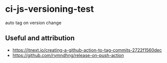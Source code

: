 # ci-js-versioning-test
auto tag on version change

## Useful and attribution
- https://itnext.io/creating-a-github-action-to-tag-commits-2722f1560dec
- https://github.com/rymndhng/release-on-push-action

